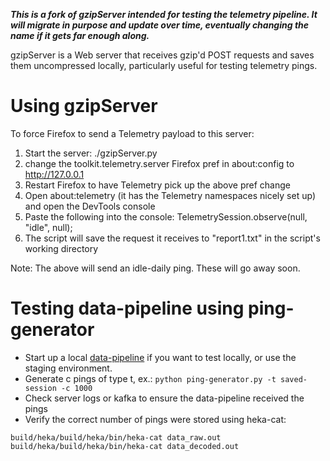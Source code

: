 ***This is a fork of gzipServer intended for testing the telemetry pipeline. It will migrate in purpose and update over time, eventually changing the name if it gets far enough along.***

gzipServer is a Web server that receives gzip'd POST requests and saves them uncompressed locally, particularly useful for testing telemetry pings.

# Using gzipServer

To force Firefox to send a Telemetry payload to this server:

1. Start the server: ./gzipServer.py
2. change the toolkit.telemetry.server Firefox pref in about:config to http://127.0.0.1
3. Restart Firefox to have Telemetry pick up the above pref change
4. Open about:telemetry (it has the Telemetry namespaces nicely set up) and open the DevTools console
5. Paste the following into the console: TelemetrySession.observe(null, "idle", null);
6. The script will save the request it receives to "report1.txt" in the script's working directory

Note: The above will send an idle-daily ping. These will go away soon.

# Testing data-pipeline using ping-generator

* Start up a local [data-pipeline](https://github.com/mozilla-services/data-pipeline/) if you want to test locally, or use the staging environment. 
* Generate c pings of type t, ex.: ```python ping-generator.py -t saved-session -c 1000```
* Check server logs or kafka to ensure the data-pipeline received the pings
* Verify the correct number of pings were stored using heka-cat: 
```
build/heka/build/heka/bin/heka-cat data_raw.out
build/heka/build/heka/bin/heka-cat data_decoded.out
```
